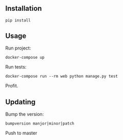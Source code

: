 # 



## Installation

```
pip install 
```

## Usage

Run project:

```
docker-compose up
```

Run tests:

```
docker-compose run --rm web python manage.py test
```

Profit.

## Updating

Bump the version:

```
bumpversion manjor|minor|patch
```

Push to master